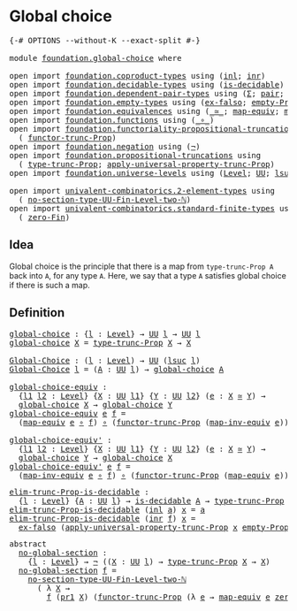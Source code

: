# Global choice

<pre class="Agda"><a id="26" class="Symbol">{-#</a> <a id="30" class="Keyword">OPTIONS</a> <a id="38" class="Pragma">--without-K</a> <a id="50" class="Pragma">--exact-split</a> <a id="64" class="Symbol">#-}</a>

<a id="69" class="Keyword">module</a> <a id="76" href="foundation.global-choice.html" class="Module">foundation.global-choice</a> <a id="101" class="Keyword">where</a>

<a id="108" class="Keyword">open</a> <a id="113" class="Keyword">import</a> <a id="120" href="foundation.coproduct-types.html" class="Module">foundation.coproduct-types</a> <a id="147" class="Keyword">using</a> <a id="153" class="Symbol">(</a><a id="154" href="foundation.coproduct-types.html#1239" class="InductiveConstructor">inl</a><a id="157" class="Symbol">;</a> <a id="159" href="foundation.coproduct-types.html#1262" class="InductiveConstructor">inr</a><a id="162" class="Symbol">)</a>
<a id="164" class="Keyword">open</a> <a id="169" class="Keyword">import</a> <a id="176" href="foundation.decidable-types.html" class="Module">foundation.decidable-types</a> <a id="203" class="Keyword">using</a> <a id="209" class="Symbol">(</a><a id="210" href="foundation.decidable-types.html#1828" class="Function">is-decidable</a><a id="222" class="Symbol">)</a>
<a id="224" class="Keyword">open</a> <a id="229" class="Keyword">import</a> <a id="236" href="foundation.dependent-pair-types.html" class="Module">foundation.dependent-pair-types</a> <a id="268" class="Keyword">using</a> <a id="274" class="Symbol">(</a><a id="275" href="foundation-core.dependent-pair-types.html#502" class="Record">Σ</a><a id="276" class="Symbol">;</a> <a id="278" href="foundation-core.dependent-pair-types.html#575" class="InductiveConstructor">pair</a><a id="282" class="Symbol">;</a> <a id="284" href="foundation-core.dependent-pair-types.html#592" class="Field">pr1</a><a id="287" class="Symbol">;</a> <a id="289" href="foundation-core.dependent-pair-types.html#604" class="Field">pr2</a><a id="292" class="Symbol">)</a>
<a id="294" class="Keyword">open</a> <a id="299" class="Keyword">import</a> <a id="306" href="foundation.empty-types.html" class="Module">foundation.empty-types</a> <a id="329" class="Keyword">using</a> <a id="335" class="Symbol">(</a><a id="336" href="foundation-core.empty-types.html#1147" class="Function">ex-falso</a><a id="344" class="Symbol">;</a> <a id="346" href="foundation-core.empty-types.html#2414" class="Function">empty-Prop</a><a id="356" class="Symbol">)</a>
<a id="358" class="Keyword">open</a> <a id="363" class="Keyword">import</a> <a id="370" href="foundation.equivalences.html" class="Module">foundation.equivalences</a> <a id="394" class="Keyword">using</a> <a id="400" class="Symbol">(</a><a id="401" href="foundation-core.equivalences.html#1607" class="Function Operator">_≃_</a><a id="404" class="Symbol">;</a> <a id="406" href="foundation-core.equivalences.html#1807" class="Function">map-equiv</a><a id="415" class="Symbol">;</a> <a id="417" href="foundation-core.equivalences.html#5022" class="Function">map-inv-equiv</a><a id="430" class="Symbol">)</a>
<a id="432" class="Keyword">open</a> <a id="437" class="Keyword">import</a> <a id="444" href="foundation.functions.html" class="Module">foundation.functions</a> <a id="465" class="Keyword">using</a> <a id="471" class="Symbol">(</a><a id="472" href="foundation-core.functions.html#407" class="Function Operator">_∘_</a><a id="475" class="Symbol">)</a>
<a id="477" class="Keyword">open</a> <a id="482" class="Keyword">import</a> <a id="489" href="foundation.functoriality-propositional-truncation.html" class="Module">foundation.functoriality-propositional-truncation</a> <a id="539" class="Keyword">using</a>
  <a id="547" class="Symbol">(</a> <a id="549" href="foundation.functoriality-propositional-truncation.html#1451" class="Function">functor-trunc-Prop</a><a id="567" class="Symbol">)</a>
<a id="569" class="Keyword">open</a> <a id="574" class="Keyword">import</a> <a id="581" href="foundation.negation.html" class="Module">foundation.negation</a> <a id="601" class="Keyword">using</a> <a id="607" class="Symbol">(</a><a id="608" href="foundation-core.negation.html#452" class="Function">¬</a><a id="609" class="Symbol">)</a>
<a id="611" class="Keyword">open</a> <a id="616" class="Keyword">import</a> <a id="623" href="foundation.propositional-truncations.html" class="Module">foundation.propositional-truncations</a> <a id="660" class="Keyword">using</a>
  <a id="668" class="Symbol">(</a> <a id="670" href="foundation.propositional-truncations.html#2012" class="Function">type-trunc-Prop</a><a id="685" class="Symbol">;</a> <a id="687" href="foundation.propositional-truncations.html#5581" class="Function">apply-universal-property-trunc-Prop</a><a id="722" class="Symbol">)</a>
<a id="724" class="Keyword">open</a> <a id="729" class="Keyword">import</a> <a id="736" href="foundation.universe-levels.html" class="Module">foundation.universe-levels</a> <a id="763" class="Keyword">using</a> <a id="769" class="Symbol">(</a><a id="770" href="Agda.Primitive.html#597" class="Postulate">Level</a><a id="775" class="Symbol">;</a> <a id="777" href="foundation-core.universe-levels.html#222" class="Primitive">UU</a><a id="779" class="Symbol">;</a> <a id="781" href="Agda.Primitive.html#780" class="Primitive">lsuc</a><a id="785" class="Symbol">)</a>

<a id="788" class="Keyword">open</a> <a id="793" class="Keyword">import</a> <a id="800" href="univalent-combinatorics.2-element-types.html" class="Module">univalent-combinatorics.2-element-types</a> <a id="840" class="Keyword">using</a>
  <a id="848" class="Symbol">(</a> <a id="850" href="univalent-combinatorics.2-element-types.html#14515" class="Function">no-section-type-UU-Fin-Level-two-ℕ</a><a id="884" class="Symbol">)</a>
<a id="886" class="Keyword">open</a> <a id="891" class="Keyword">import</a> <a id="898" href="univalent-combinatorics.standard-finite-types.html" class="Module">univalent-combinatorics.standard-finite-types</a> <a id="944" class="Keyword">using</a>
  <a id="952" class="Symbol">(</a> <a id="954" href="univalent-combinatorics.standard-finite-types.html#7006" class="Function">zero-Fin</a><a id="962" class="Symbol">)</a>
</pre>
## Idea

Global choice is the principle that there is a map from `type-trunc-Prop A` back into `A`, for any type `A`. Here, we say that a type `A` satisfies global choice if there is such a map.

## Definition

<pre class="Agda"><a id="global-choice"></a><a id="1188" href="foundation.global-choice.html#1188" class="Function">global-choice</a> <a id="1202" class="Symbol">:</a> <a id="1204" class="Symbol">{</a><a id="1205" href="foundation.global-choice.html#1205" class="Bound">l</a> <a id="1207" class="Symbol">:</a> <a id="1209" href="Agda.Primitive.html#597" class="Postulate">Level</a><a id="1214" class="Symbol">}</a> <a id="1216" class="Symbol">→</a> <a id="1218" href="foundation-core.universe-levels.html#222" class="Primitive">UU</a> <a id="1221" href="foundation.global-choice.html#1205" class="Bound">l</a> <a id="1223" class="Symbol">→</a> <a id="1225" href="foundation-core.universe-levels.html#222" class="Primitive">UU</a> <a id="1228" href="foundation.global-choice.html#1205" class="Bound">l</a>
<a id="1230" href="foundation.global-choice.html#1188" class="Function">global-choice</a> <a id="1244" href="foundation.global-choice.html#1244" class="Bound">X</a> <a id="1246" class="Symbol">=</a> <a id="1248" href="foundation.propositional-truncations.html#2012" class="Function">type-trunc-Prop</a> <a id="1264" href="foundation.global-choice.html#1244" class="Bound">X</a> <a id="1266" class="Symbol">→</a> <a id="1268" href="foundation.global-choice.html#1244" class="Bound">X</a>

<a id="Global-Choice"></a><a id="1271" href="foundation.global-choice.html#1271" class="Function">Global-Choice</a> <a id="1285" class="Symbol">:</a> <a id="1287" class="Symbol">(</a><a id="1288" href="foundation.global-choice.html#1288" class="Bound">l</a> <a id="1290" class="Symbol">:</a> <a id="1292" href="Agda.Primitive.html#597" class="Postulate">Level</a><a id="1297" class="Symbol">)</a> <a id="1299" class="Symbol">→</a> <a id="1301" href="foundation-core.universe-levels.html#222" class="Primitive">UU</a> <a id="1304" class="Symbol">(</a><a id="1305" href="Agda.Primitive.html#780" class="Primitive">lsuc</a> <a id="1310" href="foundation.global-choice.html#1288" class="Bound">l</a><a id="1311" class="Symbol">)</a>
<a id="1313" href="foundation.global-choice.html#1271" class="Function">Global-Choice</a> <a id="1327" href="foundation.global-choice.html#1327" class="Bound">l</a> <a id="1329" class="Symbol">=</a> <a id="1331" class="Symbol">(</a><a id="1332" href="foundation.global-choice.html#1332" class="Bound">A</a> <a id="1334" class="Symbol">:</a> <a id="1336" href="foundation-core.universe-levels.html#222" class="Primitive">UU</a> <a id="1339" href="foundation.global-choice.html#1327" class="Bound">l</a><a id="1340" class="Symbol">)</a> <a id="1342" class="Symbol">→</a> <a id="1344" href="foundation.global-choice.html#1188" class="Function">global-choice</a> <a id="1358" href="foundation.global-choice.html#1332" class="Bound">A</a>

<a id="global-choice-equiv"></a><a id="1361" href="foundation.global-choice.html#1361" class="Function">global-choice-equiv</a> <a id="1381" class="Symbol">:</a>
  <a id="1385" class="Symbol">{</a><a id="1386" href="foundation.global-choice.html#1386" class="Bound">l1</a> <a id="1389" href="foundation.global-choice.html#1389" class="Bound">l2</a> <a id="1392" class="Symbol">:</a> <a id="1394" href="Agda.Primitive.html#597" class="Postulate">Level</a><a id="1399" class="Symbol">}</a> <a id="1401" class="Symbol">{</a><a id="1402" href="foundation.global-choice.html#1402" class="Bound">X</a> <a id="1404" class="Symbol">:</a> <a id="1406" href="foundation-core.universe-levels.html#222" class="Primitive">UU</a> <a id="1409" href="foundation.global-choice.html#1386" class="Bound">l1</a><a id="1411" class="Symbol">}</a> <a id="1413" class="Symbol">{</a><a id="1414" href="foundation.global-choice.html#1414" class="Bound">Y</a> <a id="1416" class="Symbol">:</a> <a id="1418" href="foundation-core.universe-levels.html#222" class="Primitive">UU</a> <a id="1421" href="foundation.global-choice.html#1389" class="Bound">l2</a><a id="1423" class="Symbol">}</a> <a id="1425" class="Symbol">(</a><a id="1426" href="foundation.global-choice.html#1426" class="Bound">e</a> <a id="1428" class="Symbol">:</a> <a id="1430" href="foundation.global-choice.html#1402" class="Bound">X</a> <a id="1432" href="foundation-core.equivalences.html#1607" class="Function Operator">≃</a> <a id="1434" href="foundation.global-choice.html#1414" class="Bound">Y</a><a id="1435" class="Symbol">)</a> <a id="1437" class="Symbol">→</a>
  <a id="1441" href="foundation.global-choice.html#1188" class="Function">global-choice</a> <a id="1455" href="foundation.global-choice.html#1402" class="Bound">X</a> <a id="1457" class="Symbol">→</a> <a id="1459" href="foundation.global-choice.html#1188" class="Function">global-choice</a> <a id="1473" href="foundation.global-choice.html#1414" class="Bound">Y</a>
<a id="1475" href="foundation.global-choice.html#1361" class="Function">global-choice-equiv</a> <a id="1495" href="foundation.global-choice.html#1495" class="Bound">e</a> <a id="1497" href="foundation.global-choice.html#1497" class="Bound">f</a> <a id="1499" class="Symbol">=</a>
  <a id="1503" class="Symbol">(</a><a id="1504" href="foundation-core.equivalences.html#1807" class="Function">map-equiv</a> <a id="1514" href="foundation.global-choice.html#1495" class="Bound">e</a> <a id="1516" href="foundation-core.functions.html#407" class="Function Operator">∘</a> <a id="1518" href="foundation.global-choice.html#1497" class="Bound">f</a><a id="1519" class="Symbol">)</a> <a id="1521" href="foundation-core.functions.html#407" class="Function Operator">∘</a> <a id="1523" class="Symbol">(</a><a id="1524" href="foundation.functoriality-propositional-truncation.html#1451" class="Function">functor-trunc-Prop</a> <a id="1543" class="Symbol">(</a><a id="1544" href="foundation-core.equivalences.html#5022" class="Function">map-inv-equiv</a> <a id="1558" href="foundation.global-choice.html#1495" class="Bound">e</a><a id="1559" class="Symbol">))</a>

<a id="global-choice-equiv&#39;"></a><a id="1563" href="foundation.global-choice.html#1563" class="Function">global-choice-equiv&#39;</a> <a id="1584" class="Symbol">:</a>
  <a id="1588" class="Symbol">{</a><a id="1589" href="foundation.global-choice.html#1589" class="Bound">l1</a> <a id="1592" href="foundation.global-choice.html#1592" class="Bound">l2</a> <a id="1595" class="Symbol">:</a> <a id="1597" href="Agda.Primitive.html#597" class="Postulate">Level</a><a id="1602" class="Symbol">}</a> <a id="1604" class="Symbol">{</a><a id="1605" href="foundation.global-choice.html#1605" class="Bound">X</a> <a id="1607" class="Symbol">:</a> <a id="1609" href="foundation-core.universe-levels.html#222" class="Primitive">UU</a> <a id="1612" href="foundation.global-choice.html#1589" class="Bound">l1</a><a id="1614" class="Symbol">}</a> <a id="1616" class="Symbol">{</a><a id="1617" href="foundation.global-choice.html#1617" class="Bound">Y</a> <a id="1619" class="Symbol">:</a> <a id="1621" href="foundation-core.universe-levels.html#222" class="Primitive">UU</a> <a id="1624" href="foundation.global-choice.html#1592" class="Bound">l2</a><a id="1626" class="Symbol">}</a> <a id="1628" class="Symbol">(</a><a id="1629" href="foundation.global-choice.html#1629" class="Bound">e</a> <a id="1631" class="Symbol">:</a> <a id="1633" href="foundation.global-choice.html#1605" class="Bound">X</a> <a id="1635" href="foundation-core.equivalences.html#1607" class="Function Operator">≃</a> <a id="1637" href="foundation.global-choice.html#1617" class="Bound">Y</a><a id="1638" class="Symbol">)</a> <a id="1640" class="Symbol">→</a>
  <a id="1644" href="foundation.global-choice.html#1188" class="Function">global-choice</a> <a id="1658" href="foundation.global-choice.html#1617" class="Bound">Y</a> <a id="1660" class="Symbol">→</a> <a id="1662" href="foundation.global-choice.html#1188" class="Function">global-choice</a> <a id="1676" href="foundation.global-choice.html#1605" class="Bound">X</a>
<a id="1678" href="foundation.global-choice.html#1563" class="Function">global-choice-equiv&#39;</a> <a id="1699" href="foundation.global-choice.html#1699" class="Bound">e</a> <a id="1701" href="foundation.global-choice.html#1701" class="Bound">f</a> <a id="1703" class="Symbol">=</a>
  <a id="1707" class="Symbol">(</a><a id="1708" href="foundation-core.equivalences.html#5022" class="Function">map-inv-equiv</a> <a id="1722" href="foundation.global-choice.html#1699" class="Bound">e</a> <a id="1724" href="foundation-core.functions.html#407" class="Function Operator">∘</a> <a id="1726" href="foundation.global-choice.html#1701" class="Bound">f</a><a id="1727" class="Symbol">)</a> <a id="1729" href="foundation-core.functions.html#407" class="Function Operator">∘</a> <a id="1731" class="Symbol">(</a><a id="1732" href="foundation.functoriality-propositional-truncation.html#1451" class="Function">functor-trunc-Prop</a> <a id="1751" class="Symbol">(</a><a id="1752" href="foundation-core.equivalences.html#1807" class="Function">map-equiv</a> <a id="1762" href="foundation.global-choice.html#1699" class="Bound">e</a><a id="1763" class="Symbol">))</a>
</pre>
<pre class="Agda"><a id="elim-trunc-Prop-is-decidable"></a><a id="1779" href="foundation.global-choice.html#1779" class="Function">elim-trunc-Prop-is-decidable</a> <a id="1808" class="Symbol">:</a>
  <a id="1812" class="Symbol">{</a><a id="1813" href="foundation.global-choice.html#1813" class="Bound">l</a> <a id="1815" class="Symbol">:</a> <a id="1817" href="Agda.Primitive.html#597" class="Postulate">Level</a><a id="1822" class="Symbol">}</a> <a id="1824" class="Symbol">{</a><a id="1825" href="foundation.global-choice.html#1825" class="Bound">A</a> <a id="1827" class="Symbol">:</a> <a id="1829" href="foundation-core.universe-levels.html#222" class="Primitive">UU</a> <a id="1832" href="foundation.global-choice.html#1813" class="Bound">l</a><a id="1833" class="Symbol">}</a> <a id="1835" class="Symbol">→</a> <a id="1837" href="foundation.decidable-types.html#1828" class="Function">is-decidable</a> <a id="1850" href="foundation.global-choice.html#1825" class="Bound">A</a> <a id="1852" class="Symbol">→</a> <a id="1854" href="foundation.propositional-truncations.html#2012" class="Function">type-trunc-Prop</a> <a id="1870" href="foundation.global-choice.html#1825" class="Bound">A</a> <a id="1872" class="Symbol">→</a> <a id="1874" href="foundation.global-choice.html#1825" class="Bound">A</a>
<a id="1876" href="foundation.global-choice.html#1779" class="Function">elim-trunc-Prop-is-decidable</a> <a id="1905" class="Symbol">(</a><a id="1906" href="foundation.coproduct-types.html#1239" class="InductiveConstructor">inl</a> <a id="1910" href="foundation.global-choice.html#1910" class="Bound">a</a><a id="1911" class="Symbol">)</a> <a id="1913" href="foundation.global-choice.html#1913" class="Bound">x</a> <a id="1915" class="Symbol">=</a> <a id="1917" href="foundation.global-choice.html#1910" class="Bound">a</a>
<a id="1919" href="foundation.global-choice.html#1779" class="Function">elim-trunc-Prop-is-decidable</a> <a id="1948" class="Symbol">(</a><a id="1949" href="foundation.coproduct-types.html#1262" class="InductiveConstructor">inr</a> <a id="1953" href="foundation.global-choice.html#1953" class="Bound">f</a><a id="1954" class="Symbol">)</a> <a id="1956" href="foundation.global-choice.html#1956" class="Bound">x</a> <a id="1958" class="Symbol">=</a>
  <a id="1962" href="foundation-core.empty-types.html#1147" class="Function">ex-falso</a> <a id="1971" class="Symbol">(</a><a id="1972" href="foundation.propositional-truncations.html#5581" class="Function">apply-universal-property-trunc-Prop</a> <a id="2008" href="foundation.global-choice.html#1956" class="Bound">x</a> <a id="2010" href="foundation-core.empty-types.html#2414" class="Function">empty-Prop</a> <a id="2021" href="foundation.global-choice.html#1953" class="Bound">f</a><a id="2022" class="Symbol">)</a>
</pre>
<pre class="Agda"><a id="2037" class="Keyword">abstract</a>
  <a id="no-global-section"></a><a id="2048" href="foundation.global-choice.html#2048" class="Function">no-global-section</a> <a id="2066" class="Symbol">:</a>
    <a id="2072" class="Symbol">{</a><a id="2073" href="foundation.global-choice.html#2073" class="Bound">l</a> <a id="2075" class="Symbol">:</a> <a id="2077" href="Agda.Primitive.html#597" class="Postulate">Level</a><a id="2082" class="Symbol">}</a> <a id="2084" class="Symbol">→</a> <a id="2086" href="foundation-core.negation.html#452" class="Function">¬</a> <a id="2088" class="Symbol">((</a><a id="2090" href="foundation.global-choice.html#2090" class="Bound">X</a> <a id="2092" class="Symbol">:</a> <a id="2094" href="foundation-core.universe-levels.html#222" class="Primitive">UU</a> <a id="2097" href="foundation.global-choice.html#2073" class="Bound">l</a><a id="2098" class="Symbol">)</a> <a id="2100" class="Symbol">→</a> <a id="2102" href="foundation.propositional-truncations.html#2012" class="Function">type-trunc-Prop</a> <a id="2118" href="foundation.global-choice.html#2090" class="Bound">X</a> <a id="2120" class="Symbol">→</a> <a id="2122" href="foundation.global-choice.html#2090" class="Bound">X</a><a id="2123" class="Symbol">)</a>
  <a id="2127" href="foundation.global-choice.html#2048" class="Function">no-global-section</a> <a id="2145" href="foundation.global-choice.html#2145" class="Bound">f</a> <a id="2147" class="Symbol">=</a>
    <a id="2153" href="univalent-combinatorics.2-element-types.html#14515" class="Function">no-section-type-UU-Fin-Level-two-ℕ</a>
      <a id="2194" class="Symbol">(</a> <a id="2196" class="Symbol">λ</a> <a id="2198" href="foundation.global-choice.html#2198" class="Bound">X</a> <a id="2200" class="Symbol">→</a>
        <a id="2210" href="foundation.global-choice.html#2145" class="Bound">f</a> <a id="2212" class="Symbol">(</a><a id="2213" href="foundation-core.dependent-pair-types.html#592" class="Field">pr1</a> <a id="2217" href="foundation.global-choice.html#2198" class="Bound">X</a><a id="2218" class="Symbol">)</a> <a id="2220" class="Symbol">(</a><a id="2221" href="foundation.functoriality-propositional-truncation.html#1451" class="Function">functor-trunc-Prop</a> <a id="2240" class="Symbol">(λ</a> <a id="2243" href="foundation.global-choice.html#2243" class="Bound">e</a> <a id="2245" class="Symbol">→</a> <a id="2247" href="foundation-core.equivalences.html#1807" class="Function">map-equiv</a> <a id="2257" href="foundation.global-choice.html#2243" class="Bound">e</a> <a id="2259" href="univalent-combinatorics.standard-finite-types.html#7006" class="Function">zero-Fin</a><a id="2267" class="Symbol">)</a> <a id="2269" class="Symbol">(</a><a id="2270" href="foundation-core.dependent-pair-types.html#604" class="Field">pr2</a> <a id="2274" href="foundation.global-choice.html#2198" class="Bound">X</a><a id="2275" class="Symbol">)))</a>
</pre>